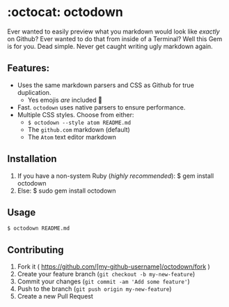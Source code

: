 :octocat: octodown
==================

Ever wanted to easily preview what you markdown would look like *exactly* on
Github? Ever wanted to do that from inside of a Terminal? Well this Gem is for
you. Dead simple. Never get caught writing ugly markdown again.

## Features:

  * Uses the same markdown parsers and CSS as Github for true duplication.
    - Yes emojis *are* included :clap:
  * Fast. `octodown` uses native parsers to ensure performance.
  * Multiple CSS styles. Choose from either:
    - `$ octodown --style atom README.md`
    - The `github.com` markdown (default)
    - The `Atom` text editor markdown

## Installation
  1. If you have a non-system Ruby (*highly recommended*):
    $ gem install octodown
  2. Else:
    $ sudo gem install octodown

## Usage

    $ octodown README.md

## Contributing

1. Fork it ( https://github.com/[my-github-username]/octodown/fork )
2. Create your feature branch (`git checkout -b my-new-feature`)
3. Commit your changes (`git commit -am 'Add some feature'`)
4. Push to the branch (`git push origin my-new-feature`)
5. Create a new Pull Request
